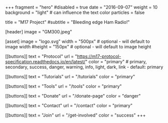 +++
fragment = "hero"
#disabled = true
date = "2016-09-07"
weight = 10
background = "light" # can influence the text color
particles = false

title = "M17 Project"
#subtitle = "Bleeding edge Ham Radio!"

[header]
  image = "GM300.jpeg"

[asset]
  image = "logo.svg"
  width = "500px" # optional - will default to image width
  #height = "150px" # optional - will default to image height

[[buttons]]
  text = "Protocol"
  url = "https://m17-protocol-specification.readthedocs.io/en/latest/"
  color = "primary" # primary, secondary, success, danger, warning, info, light, dark, link - default: primary

[[buttons]]
  text = "Tutorials"
  url = "/tutorials"
  color = "primary"

[[buttons]]
  text = "Tools"
  url = "/tools"
  color = "primary"

[[buttons]]
  text = "Donate"
  url = "/donate-page"
  color = "danger"

[[buttons]]
  text = "Contact"
  url = "/contact"
  color = "primary"

[[buttons]]
  text = "Join"
  url = "/get-involved"
  color = "success"
+++
